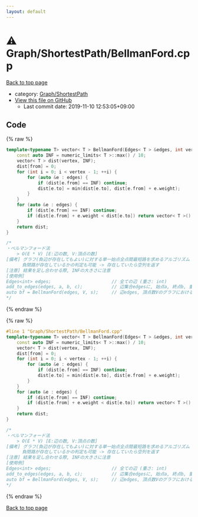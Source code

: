```yaml
---
layout: default
---
```


<!-- mathjax config similar to math.stackexchange -->
<script type="text/javascript" async
  src="https://cdnjs.cloudflare.com/ajax/libs/mathjax/2.7.5/MathJax.js?config=TeX-MML-AM_CHTML">
</script>
<script type="text/x-mathjax-config">
  MathJax.Hub.Config({
    TeX: { equationNumbers: { autoNumber: "AMS" }},
    tex2jax: {
      inlineMath: [ ['$','$'] ],
      processEscapes: true
    },
    "HTML-CSS": { matchFontHeight: false },
    displayAlign: "left",
    displayIndent: "2em"
  });
</script>

<script type="text/javascript" src="https://cdnjs.cloudflare.com/ajax/libs/jquery/3.4.1/jquery.min.js"></script>
<script src="https://cdn.jsdelivr.net/npm/jquery-balloon-js@1.1.2/jquery.balloon.min.js" integrity="sha256-ZEYs9VrgAeNuPvs15E39OsyOJaIkXEEt10fzxJ20+2I=" crossorigin="anonymous"></script>
<script type="text/javascript" src="../../../assets/js/copy-button.js"></script>
<link rel="stylesheet" href="../../../assets/css/copy-button.css" />


# :warning: Graph/ShortestPath/BellmanFord.cpp

<a href="../../../index.html">Back to top page</a>

* category: <a href="../../../index.html#63e7c27a061fb3fc2cf460abce6a2012">Graph/ShortestPath</a>
* <a href="{{ site.github.repository_url }}/blob/master/Graph/ShortestPath/BellmanFord.cpp">View this file on GitHub</a>
    - Last commit date: 2019-11-10 12:53:05+09:00




## Code

<a id="unbundled"></a>
{% raw %}
```cpp
template<typename T> vector< T > BellmanFord(Edges< T > &edges, int vertex, int from) {
    const auto INF = numeric_limits< T >::max() / 10;
    vector< T > dist(vertex, INF);
    dist[from] = 0;
    for (int i = 0; i < vertex - 1; ++i) {
        for (auto &e : edges) {
            if (dist[e.from] == INF) continue;
            dist[e.to] = min(dist[e.to], dist[e.from] + e.weight);
        }
    }
    for (auto &e : edges) {
        if (dist[e.from] == INF) continue;
        if (dist[e.from] + e.weight < dist[e.to]) return vector< T >();
    }
    return dist;
}

/*
・ベルマンフォード法
    > O(E * V) [E:辺の数, V:頂点の数]
[備考] グラフ(負辺が存在してもよい)に対する単一始点全点間最短路を求めるアルゴリズム
      負閉路が存在しているかの判定も可能 -> 存在していたら空列を返す
[注意] 結果を足し合わせる際, INFの大きさに注意
[使用例]
Edges<int> edges;                       // 全ての辺 (重さ: int)
add_to_edges(edges, a, b, c);           // 辺集合edgesに, 始点a, 終点b, 重さcの辺を追加
auto bf = BellmanFord(edges, V, s);     // 辺edges, 頂点数Vのグラフにおける, 始点sからの最短路
*/

```
{% endraw %}

<a id="bundled"></a>
{% raw %}
```cpp
#line 1 "Graph/ShortestPath/BellmanFord.cpp"
template<typename T> vector< T > BellmanFord(Edges< T > &edges, int vertex, int from) {
    const auto INF = numeric_limits< T >::max() / 10;
    vector< T > dist(vertex, INF);
    dist[from] = 0;
    for (int i = 0; i < vertex - 1; ++i) {
        for (auto &e : edges) {
            if (dist[e.from] == INF) continue;
            dist[e.to] = min(dist[e.to], dist[e.from] + e.weight);
        }
    }
    for (auto &e : edges) {
        if (dist[e.from] == INF) continue;
        if (dist[e.from] + e.weight < dist[e.to]) return vector< T >();
    }
    return dist;
}

/*
・ベルマンフォード法
    > O(E * V) [E:辺の数, V:頂点の数]
[備考] グラフ(負辺が存在してもよい)に対する単一始点全点間最短路を求めるアルゴリズム
      負閉路が存在しているかの判定も可能 -> 存在していたら空列を返す
[注意] 結果を足し合わせる際, INFの大きさに注意
[使用例]
Edges<int> edges;                       // 全ての辺 (重さ: int)
add_to_edges(edges, a, b, c);           // 辺集合edgesに, 始点a, 終点b, 重さcの辺を追加
auto bf = BellmanFord(edges, V, s);     // 辺edges, 頂点数Vのグラフにおける, 始点sからの最短路
*/

```
{% endraw %}

<a href="../../../index.html">Back to top page</a>

